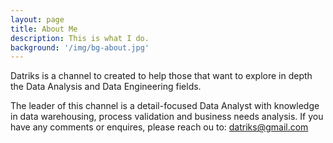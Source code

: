```yaml
---
layout: page
title: About Me
description: This is what I do.
background: '/img/bg-about.jpg'
---
```

Datriks is a channel to created to help those that want to explore in depth the Data Analysis and Data Engineering fields.

The leader of this channel is a detail-focused Data Analyst with knowledge in data warehousing, process validation and business needs analysis.
If you have any comments or enquires, please reach ou to: [datriks@gmail.com](mailto:datriks@gmail.com)
